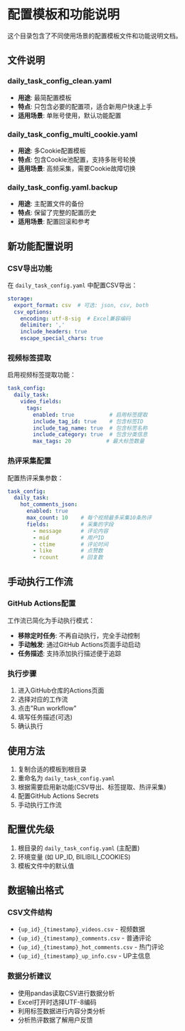 # 配置模板和功能说明

这个目录包含了不同使用场景的配置模板文件和功能说明文档。

## 文件说明

### daily_task_config_clean.yaml
- **用途**: 最简配置模板
- **特点**: 只包含必要的配置项，适合新用户快速上手
- **适用场景**: 单账号使用，默认功能配置

### daily_task_config_multi_cookie.yaml  
- **用途**: 多Cookie配置模板
- **特点**: 包含Cookie池配置，支持多账号轮换
- **适用场景**: 高频采集，需要Cookie故障切换

### daily_task_config.yaml.backup
- **用途**: 主配置文件的备份
- **特点**: 保留了完整的配置历史
- **适用场景**: 配置回滚和参考

## 新功能配置说明

### CSV导出功能

在 `daily_task_config.yaml` 中配置CSV导出：

```yaml
storage:
  export_format: csv  # 可选: json, csv, both
  csv_options:
    encoding: utf-8-sig  # Excel兼容编码
    delimiter: ','
    include_headers: true
    escape_special_chars: true
```

### 视频标签提取

启用视频标签提取功能：

```yaml
task_config:
  daily_task:
    video_fields:
      tags:
        enabled: true           # 启用标签提取
        include_tag_id: true    # 包含标签ID
        include_tag_name: true  # 包含标签名称
        include_category: true  # 包含分类信息
        max_tags: 20           # 最大标签数量
```

### 热评采集配置

配置热评采集参数：

```yaml
task_config:
  daily_task:
    hot_comments_json:
      enabled: true
      max_count: 10    # 每个视频最多采集10条热评
      fields:          # 采集的字段
        - message      # 评论内容
        - mid          # 用户ID
        - ctime        # 评论时间
        - like         # 点赞数
        - rcount       # 回复数
```

## 手动执行工作流

### GitHub Actions配置

工作流已简化为手动执行模式：

- **移除定时任务**: 不再自动执行，完全手动控制
- **手动触发**: 通过GitHub Actions页面手动启动
- **任务描述**: 支持添加执行描述便于追踪

### 执行步骤

1. 进入GitHub仓库的Actions页面
2. 选择对应的工作流
3. 点击"Run workflow"
4. 填写任务描述(可选)
5. 确认执行

## 使用方法

1. 复制合适的模板到根目录
2. 重命名为 `daily_task_config.yaml`
3. 根据需要启用新功能(CSV导出、标签提取、热评采集)
4. 配置GitHub Actions Secrets
5. 手动执行工作流

## 配置优先级

1. 根目录的 `daily_task_config.yaml` (主配置)
2. 环境变量 (如 UP_ID, BILIBILI_COOKIES)
3. 模板文件中的默认值

## 数据输出格式

### CSV文件结构

- `{up_id}_{timestamp}_videos.csv` - 视频数据
- `{up_id}_{timestamp}_comments.csv` - 普通评论
- `{up_id}_{timestamp}_hot_comments.csv` - 热门评论
- `{up_id}_{timestamp}_up_info.csv` - UP主信息

### 数据分析建议

- 使用pandas读取CSV进行数据分析
- Excel打开时选择UTF-8编码
- 利用标签数据进行内容分类分析
- 分析热评数据了解用户反馈